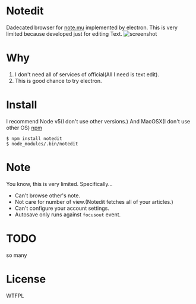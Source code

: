 # Notedit
Dadecated browser for [note.mu](https://note.mu/) implemented by electron.
This is very limited because developed just for editing Text.
![screenshot](https://raw.githubusercontent.com/mtwtkman/images/master/notedit/ss.gif)

# Why
1. I don't need all of services of official(All I need is text edit).
2. This is good chance to try electron.

# Install
I recommend Node v5(I don't use other versions.)
And MacOSX(I don't use other OS)
[npm](https://www.npmjs.com/package/notedit)
```
$ npm install notedit
$ node_modules/.bin/notedit
```

# Note
You know, this is very limited. Specifically...

- Can't browse other's note.
- Not care for number of view.(Notedit fetches all of your articles.)
- Can't configure your account settings.
- Autosave only runs against `focusout` event.

# TODO
so many

# License
WTFPL

